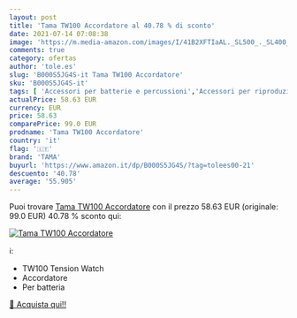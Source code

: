 ```yaml
---
layout: post
title: 'Tama TW100 Accordatore al 40.78 % di sconto'
date: 2021-07-14 07:08:38
image: 'https://m.media-amazon.com/images/I/41B2XFTIaAL._SL500_._SL400_.jpg'
comments: true
category: ofertas
author: 'tole.es'
slug: 'B000S5JG4S-it Tama TW100 Accordatore'
sku: 'B000S5JG4S-it'
tags: [ 'Accessori per batterie e percussioni','Accessori per riproduzione musicale','Accordatori','Batterie e percussioni','Moda','Moda Uomo','Orologi da polso da uomo','Orologi uomo','Strumenti Musicali','Strumenti musicali','tama', ]
actualPrice: 58.63 EUR
currency: EUR
price: 58.63
comparePrice: 99.0 EUR
prodname: 'Tama TW100 Accordatore'
country: 'it'
flag: '🇮🇹'
brand: 'TAMA'
buyurl: 'https://www.amazon.it/dp/B000S5JG4S/?tag=tolees00-21'
descuento: '40.78'
average: '55.905'
---
```


Puoi trovare [Tama TW100 Accordatore](https://www.amazon.it/dp/B000S5JG4S/?tag=tolees00-21) con il prezzo 58.63 EUR (originale: 99.0 EUR) 40.78 % sconto qui:

[![Tama TW100 Accordatore](https://m.media-amazon.com/images/I/41B2XFTIaAL._SL500_._SL400_.jpg)](https://www.amazon.it/dp/B000S5JG4S/?tag=tolees00-21)

ℹ️:

- TW100 Tension Watch
- Accordatore
- Per batteria

[🛒 Acquista qui!!](https://www.amazon.it/dp/B000S5JG4S/?tag=tolees00-21)

